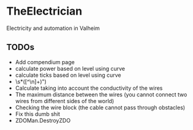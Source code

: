 # TheElectrician
 Electricity and automation in Valheim

## TODOs
* Add compendium page
* calculate power based on level using curve
* calculate ticks based on level using curve
* \s*([^\n]+)")
* Calculate taking into account the conductivity of the wires
* The maximum distance between the wires (you cannot connect two wires from different sides of the world)
* Checking the wire block (the cable cannot pass through obstacles)
* Fix this dumb shit
* ZDOMan.DestroyZDO


